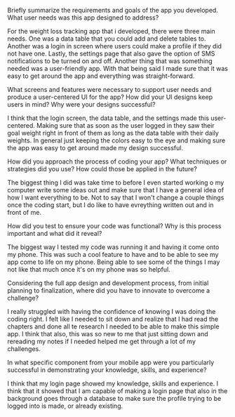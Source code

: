 Briefly summarize the requirements and goals of the app you developed. What user needs was this app designed to address?

For the weight loss tracking app that i developed, there were three main needs. One was a data table that you could add and delete tables to. Another was a login in screen where users could make a profile if they did not have one. Lastly, the settings page that also gave the option of SMS notifications to be turned on and off. Another thing that was something needed was a user-friendly app. With that being said I made sure that it was easy to get around the app and everything was straight-forward. 

What screens and features were necessary to support user needs and produce a user-centered UI for the app? How did your UI designs keep users in mind? Why were your designs successful?

I think that the login screen, the data table, and the settings made this user-centered. Making sure that as soon as the user logged in they saw their goal weight right in front of them as long as the data table with their daily weights. In general just keeping the colors easy to the eye and making sure the app was easy to get around made my design successful.

How did you approach the process of coding your app? What techniques or strategies did you use? How could those be applied in the future?

The biggest thing I did was take time to before I even started working o my computer write some ideas out and make sure that I have a general idea of how I want everything to be. Not to say that I won't change a couple things once the coding start, but I do like to have evreything written out and in front of me. 

How did you test to ensure your code was functional? Why is this process important and what did it reveal?

The biggest way I tested my code was running it and having it come onto my phone. This was such a cool feature to have and to be able to see my app come to life on my phone. Being able to see some of the things I may not like that much once it's on my phone was so helpful.

Considering the full app design and development process, from initial planning to finalization, where did you have to innovate to overcome a challenge?

I really struggled with having the confidence of knowing I was doing the coding right. I felt like I needed to sit down and realize that I had read the chapters and done all te research I needed to be able to make this simple app. I think that also, this was so new to me that just sitting down and rereading my notes if I needed helped me get through a lot of my challenges. 

In what specific component from your mobile app were you particularly successful in demonstrating your knowledge, skills, and experience?

I think that my login page showed my knowledge, skills and experience. I think that it showed that I am capable of making a login page that also in the background goes through a database to make sure the profile trying to be logged into is made, or already existing. 
